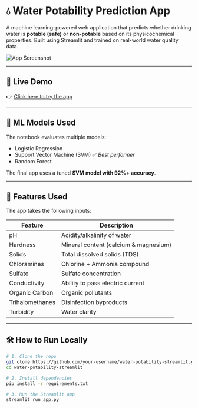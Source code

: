 # 💧 Water Potability Prediction App

A machine learning-powered web application that predicts whether drinking water is **potable (safe)** or **non-potable** based on its physicochemical properties. Built using Streamlit and trained on real-world water quality data.

![App Screenshot](https://stateimpactcenter.org/images/general/_metadata/Issues-in-Focus-Ocean-Water-Policy-Safe-Drinking-Water-Act-Image.jpg)

---

## 🚀 Live Demo
👉 [Click here to try the app](https://share.streamlit.io/your-username/water-potability-streamlit/main/app.py)

---

## 🧠 ML Models Used
The notebook evaluates multiple models:
- Logistic Regression
- Support Vector Machine (SVM) ✅ *Best performer*
- Random Forest

The final app uses a tuned **SVM model with 92%+ accuracy**.

---

## 🔬 Features Used

The app takes the following inputs:

| Feature             | Description                             |
|---------------------|-----------------------------------------|
| pH                  | Acidity/alkalinity of water             |
| Hardness            | Mineral content (calcium & magnesium)  |
| Solids              | Total dissolved solids (TDS)            |
| Chloramines         | Chlorine + Ammonia compound             |
| Sulfate             | Sulfate concentration                   |
| Conductivity        | Ability to pass electric current        |
| Organic Carbon      | Organic pollutants                      |
| Trihalomethanes     | Disinfection byproducts                 |
| Turbidity           | Water clarity                           |

---

## 🛠 How to Run Locally

```bash
# 1. Clone the repo
git clone https://github.com/your-username/water-potability-streamlit.git
cd water-potability-streamlit

# 2. Install dependencies
pip install -r requirements.txt

# 3. Run the Streamlit app
streamlit run app.py
